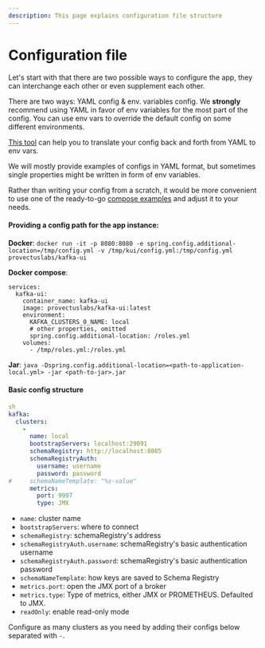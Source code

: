 ```yaml
---
description: This page explains configuration file structure
---
```


# Configuration file

Let's start with that there are two possible ways to configure the app, they can interchange each other or even supplement each other.

There are two ways: YAML config & env. variables config. We **strongly** recommend using YAML in favor of env variables for the most part of the config. You can use env vars to override the default config on some different environments.

[This tool](https://env.simplestep.ca/) can help you to translate your config back and forth from YAML to env vars.

We will mostly provide examples of configs in YAML format, but sometimes single properties might be written in form of env variables.

Rather than writing your config from a scratch, it would be more convenient to use one of the ready-to-go [compose examples](compose-examples.md) and adjust it to your needs.

#### Providing a config path for the app instance:

**Docker**: `docker run -it -p 8080:8080 -e spring.config.additional-location=/tmp/config.yml -v /tmp/kui/config.yml:/tmp/config.yml provectuslabs/kafka-ui`

**Docker compose**:&#x20;

```
services:
  kafka-ui:
    container_name: kafka-ui
    image: provectuslabs/kafka-ui:latest
    environment:
      KAFKA_CLUSTERS_0_NAME: local
      # other properties, omitted
      spring.config.additional-location: /roles.yml
    volumes:
      - /tmp/roles.yml:/roles.yml
```

**Jar**: `java -Dspring.config.additional-location=<path-to-application-local.yml> -jar <path-to-jar>.jar`

#### Basic config structure

```yaml
sh
kafka:
  clusters:
    -
      name: local
      bootstrapServers: localhost:29091
      schemaRegistry: http://localhost:8085
      schemaRegistryAuth:
        username: username
        password: password
#     schemaNameTemplate: "%s-value"
      metrics:
        port: 9997
        type: JMX
```

* `name`: cluster name
* `bootstrapServers`: where to connect
* `schemaRegistry`: schemaRegistry's address
* `schemaRegistryAuth.username`: schemaRegistry's basic authentication username
* `schemaRegistryAuth.password`: schemaRegistry's basic authentication password
* `schemaNameTemplate`: how keys are saved to Schema Registry
* `metrics.port`: open the JMX port of a broker
* `metrics.type`: Type of metrics, either JMX or PROMETHEUS. Defaulted to JMX.
* `readOnly`: enable read-only mode

Configure as many clusters as you need by adding their configs below separated with `-`.

